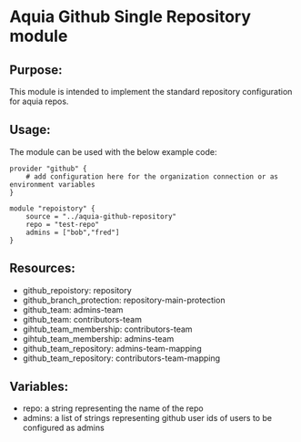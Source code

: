 # Aquia Github Single Repository module
## Purpose:
This module is intended to implement the standard repository configuration for aquia repos.

## Usage:
The module can be used with the below example code:
```
provider "github" {
    # add configuration here for the organization connection or as environment variables
}

module "repoistory" {
    source = "../aquia-github-repository"
    repo = "test-repo"
    admins = ["bob","fred"]
}
```

## Resources:
* github_repoistory: repository
* github_branch_protection: repository-main-protection
* github_team: admins-team
* github_team: contributors-team
* gihtub_team_membership: contributors-team
* gihtub_team_membership: admins-team
* github_team_repository: admins-team-mapping
* github_team_repository: contributors-team-mapping

## Variables:
* repo: a string representing the name of the repo
* admins: a list of strings representing github user ids of users to be configured as admins